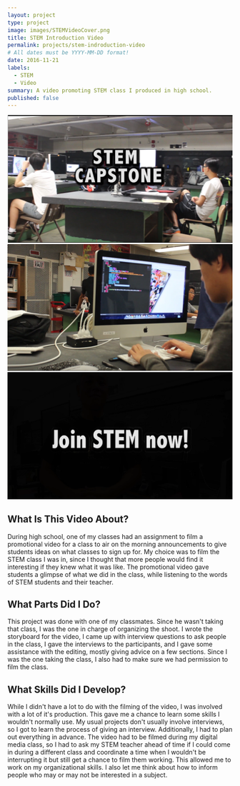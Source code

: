 ```yaml
---
layout: project
type: project
image: images/STEMVideoCover.png
title: STEM Introduction Video
permalink: projects/stem-indroduction-video
# All dates must be YYYY-MM-DD format!
date: 2016-11-21
labels:
  - STEM
  - Video
summary: A video promoting STEM class I produced in high school.
published: false
---
```


<div class="ui small rounded images">
  <img class="ui image" src="../images/STEMVideo1.png">
  <img class="ui image" src="../images/STEMVideo2.png">
  <img class="ui image" src="../images/STEMVideo3.png">
</div>

## What Is This Video About?

During high school, one of my classes had an assignment to film a promotional video for a class to air on the morning announcements to give students ideas on what classes to sign up for. My choice was to film the STEM class I was in, since I thought that more people would find it interesting if they knew what it was like. The promotional video gave students a glimpse of what we did in the class, while listening to the words of STEM students and their teacher.

## What Parts Did I Do?

This project was done with one of my classmates. Since he wasn't taking that class, I was the one in charge of organizing the shoot. I wrote the storyboard for the video, I came up with interview questions to ask people in the class, I gave the interviews to the participants, and I gave some assistance with the editing, mostly giving advice on a few sections. Since I was the one taking the class, I also had to make sure we had permission to film the class.

## What Skills Did I Develop?

While I didn't have a lot to do with the filming of the video, I was involved with a lot of it's production. This gave me a chance to learn some skills I wouldn't normally use. My usual projects don't usually involve interviews, so I got to learn the process of giving an interview. Additionally, I had to plan out everything in advance. The video had to be filmed during my digital media class, so I had to ask my STEM teacher ahead of time if I could come in during a different class and coordinate a time when I wouldn't be interrupting it but still get a chance to film them working. This allowed me to work on my organizational skills. I also let me think about how to inform people who may or may not be interested in a subject.
